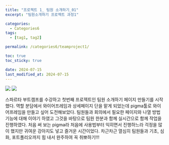 ```yaml
---
title: "프로젝트 1_ 팀원 소개하기_01"
excerpt: "팀원소개하기 프로젝트 과정1"

categories:
  - Categories6
tags:
  - [tag1, tag2]

permalink: /categories6/teamproject1/

toc: true
toc_sticky: true

date: 2024-07-15
last_modified_at: 2024-07-15
---
```


![](https://velog.velcdn.com/images/alice0751/post/47ee8f84-3b26-4b81-bc8c-b3e07822841c/image.png)
![](https://velog.velcdn.com/images/alice0751/post/aac33e95-e59f-47f0-b86b-6fb3347b8929/image.png)

스파르타 부트캠프를 수강하고 첫번째 프로젝트인 팀원 소개하기 페이지 만들기를 시작했다.
역할 분담에서 와이어프레임과 상세페이지 단을 맡게 되었는데 pigma툴로 와이어프레임을 만들고 싶어 도전해보았다.
팀원들과 회의에서 필요한 페이지와 나열 방법 기능에 대해 이야기 하였고
그것을 바탕으로 팀원 한분과 함께 실시간으로 함께 작업을 진행하였다.
처음 써 보는 pigma라 처음에 사용법부터 익히면서 진행하느라 걱정을 많이 했지만 귀여운 강아지도 넣고 즐거운 시간이었다.
차근차근 열심히 팀원들과 기초, 심화, 포트폴리오까지 힘 내서 완주하여 꼭 취뽀하기!!!
